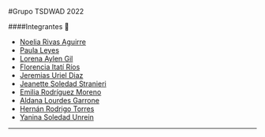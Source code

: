 #Grupo TSDWAD 2022



####Integrantes :rocket:

- [Noelia Rivas Aguirre](http://github.com/Noeeelia "Noelia Rivas Aguirre")
- [Paula Leyes](http://github.com/PaulaLeyes "Paula Leyes")
- [Lorena Aylen Gil](http://github.com/Loreaylen "Lorena Aylen Gil")
- [Florencia Itatí Ríos](http://github.com/FlorenciaItati "Florencia Itatí Ríos")
- [Jeremias Uriel Diaz](http://github.com/Uriel-98 "Jeremias Uriel Diaz")
- [Jeanette Soledad Stranieri](http://github.com/janu-ss "Jeanette Soledad Stranieri")
- [Emilia Rodríguez Moreno](http://github.com/MundoViolento "Emilia Rodríguez Moreno")
- [Aldana Lourdes Garrone](http://github.cm/4ldana "Aldana Lourdes Garrone")
- [Hernán Rodrigo Torres](http://github.com/HernanRT "Hernán Rodrigo Torres")
- [Yanina Soledad Unrein](http://github.com/Yanina-Unrein "Yanina Soledad Unrein")
-------------
